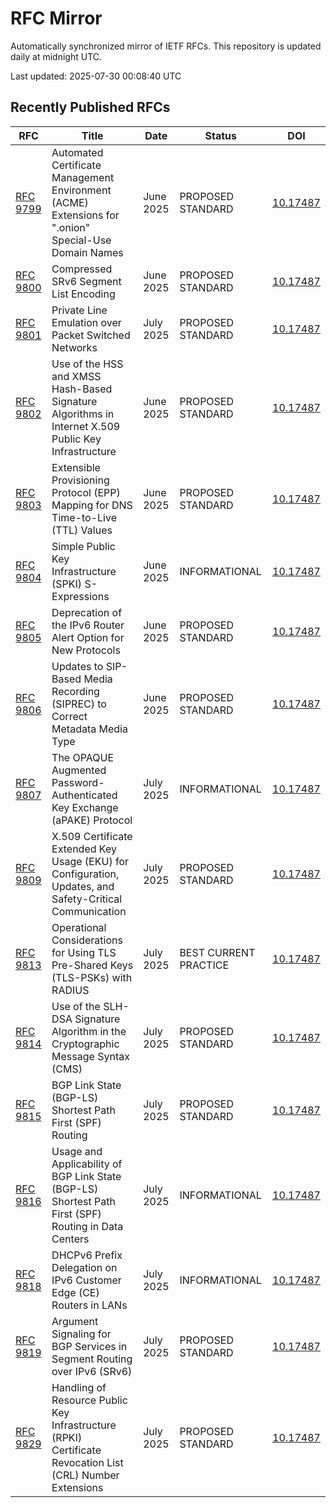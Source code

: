 # RFC Mirror

Automatically synchronized mirror of IETF RFCs. This repository is updated daily at midnight UTC.

Last updated: 2025-07-30 00:08:40 UTC

## Recently Published RFCs

| RFC | Title | Date | Status | DOI |
|-----|-------|------|--------|-----|
| [RFC 9799](rfcs/rfc9799.txt) | Automated Certificate Management Environment (ACME) Extensions for ".onion" Special-Use Domain Names | June 2025 | PROPOSED STANDARD | [10.17487](https://doi.org/10.17487/RFC9799) |
| [RFC 9800](rfcs/rfc9800.txt) | Compressed SRv6 Segment List Encoding | June 2025 | PROPOSED STANDARD | [10.17487](https://doi.org/10.17487/RFC9800) |
| [RFC 9801](rfcs/rfc9801.txt) | Private Line Emulation over Packet Switched Networks | July 2025 | PROPOSED STANDARD | [10.17487](https://doi.org/10.17487/RFC9801) |
| [RFC 9802](rfcs/rfc9802.txt) | Use of the HSS and XMSS Hash-Based Signature Algorithms in Internet X.509 Public Key Infrastructure | June 2025 | PROPOSED STANDARD | [10.17487](https://doi.org/10.17487/RFC9802) |
| [RFC 9803](rfcs/rfc9803.txt) | Extensible Provisioning Protocol (EPP) Mapping for DNS Time-to-Live (TTL) Values | June 2025 | PROPOSED STANDARD | [10.17487](https://doi.org/10.17487/RFC9803) |
| [RFC 9804](rfcs/rfc9804.txt) | Simple Public Key Infrastructure (SPKI) S-Expressions | June 2025 | INFORMATIONAL | [10.17487](https://doi.org/10.17487/RFC9804) |
| [RFC 9805](rfcs/rfc9805.txt) | Deprecation of the IPv6 Router Alert Option for New Protocols | June 2025 | PROPOSED STANDARD | [10.17487](https://doi.org/10.17487/RFC9805) |
| [RFC 9806](rfcs/rfc9806.txt) | Updates to SIP-Based Media Recording (SIPREC) to Correct Metadata Media Type | June 2025 | PROPOSED STANDARD | [10.17487](https://doi.org/10.17487/RFC9806) |
| [RFC 9807](rfcs/rfc9807.txt) | The OPAQUE Augmented Password-Authenticated Key Exchange (aPAKE) Protocol | July 2025 | INFORMATIONAL | [10.17487](https://doi.org/10.17487/RFC9807) |
| [RFC 9809](rfcs/rfc9809.txt) | X.509 Certificate Extended Key Usage (EKU) for Configuration, Updates, and Safety-Critical Communication | July 2025 | PROPOSED STANDARD | [10.17487](https://doi.org/10.17487/RFC9809) |
| [RFC 9813](rfcs/rfc9813.txt) | Operational Considerations for Using TLS Pre-Shared Keys (TLS-PSKs) with RADIUS | July 2025 | BEST CURRENT PRACTICE | [10.17487](https://doi.org/10.17487/RFC9813) |
| [RFC 9814](rfcs/rfc9814.txt) | Use of the SLH-DSA Signature Algorithm in the Cryptographic Message Syntax (CMS) | July 2025 | PROPOSED STANDARD | [10.17487](https://doi.org/10.17487/RFC9814) |
| [RFC 9815](rfcs/rfc9815.txt) | BGP Link State (BGP-LS) Shortest Path First (SPF) Routing | July 2025 | PROPOSED STANDARD | [10.17487](https://doi.org/10.17487/RFC9815) |
| [RFC 9816](rfcs/rfc9816.txt) | Usage and Applicability of BGP Link State (BGP-LS) Shortest Path First (SPF) Routing in Data Centers | July 2025 | INFORMATIONAL | [10.17487](https://doi.org/10.17487/RFC9816) |
| [RFC 9818](rfcs/rfc9818.txt) | DHCPv6 Prefix Delegation on IPv6 Customer Edge (CE) Routers in LANs | July 2025 | INFORMATIONAL | [10.17487](https://doi.org/10.17487/RFC9818) |
| [RFC 9819](rfcs/rfc9819.txt) | Argument Signaling for BGP Services in Segment Routing over IPv6 (SRv6) | July 2025 | PROPOSED STANDARD | [10.17487](https://doi.org/10.17487/RFC9819) |
| [RFC 9829](rfcs/rfc9829.txt) | Handling of Resource Public Key Infrastructure (RPKI) Certificate Revocation List (CRL) Number Extensions | July 2025 | PROPOSED STANDARD | [10.17487](https://doi.org/10.17487/RFC9829) |
